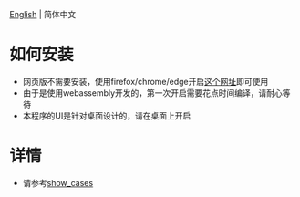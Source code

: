 [English](./readme.md) | 简体中文

# 如何安装

- 网页版不需要安装，使用firefox/chrome/edge开启[这个网址](https://aruco-tasks.netlify.app/aruco_tasks.html)即可使用
- 由于是使用webassembly开发的，第一次开启需要花点时间编译，请耐心等待
- 本程序的UI是针对桌面设计的，请在桌面上开启

# 详情

- 请参考[show_cases](https://github.com/stereomatchingkiss/show_cases/tree/master/aruco_tasks)